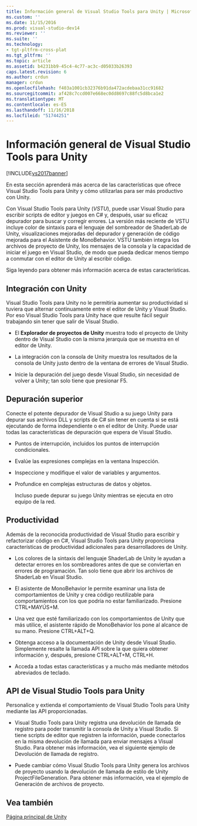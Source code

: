 ```yaml
---
title: Información general de Visual Studio Tools para Unity | Microsoft Docs
ms.custom: ''
ms.date: 11/15/2016
ms.prod: visual-studio-dev14
ms.reviewer: ''
ms.suite: ''
ms.technology:
- tgt-pltfrm-cross-plat
ms.tgt_pltfrm: ''
ms.topic: article
ms.assetid: b4231bb9-45c4-4c77-ac3c-d05033b26393
caps.latest.revision: 6
ms.author: crdun
manager: crdun
ms.openlocfilehash: f403a1001cb32376b91da472acdebaa31cc91682
ms.sourcegitcommit: af428c7ccd007e668ec0dd8697c88fc5d8bca1e2
ms.translationtype: MT
ms.contentlocale: es-ES
ms.lasthandoff: 11/16/2018
ms.locfileid: "51744251"
---
```

# <a name="overview-of-visual-studio-tools-for-unity"></a>Información general de Visual Studio Tools para Unity
[!INCLUDE[vs2017banner](../includes/vs2017banner.md)]

  
En esta sección aprenderá más acerca de las características que ofrece Visual Studio Tools para Unity y cómo utilizarlas para ser más productivo con Unity.  
  
 Con Visual Studio Tools para Unity (*VSTU*), puede usar Visual Studio para escribir scripts de editor y juegos en C# y, después, usar su eficaz depurador para buscar y corregir errores. La versión más reciente de VSTU incluye color de sintaxis para el lenguaje del sombreador de ShaderLab de Unity, visualizaciones mejoradas del depurador y generación de código mejorada para el Asistente de MonoBehavior. VSTU también integra los archivos de proyecto de Unity, los mensajes de la consola y la capacidad de iniciar el juego en Visual Studio, de modo que pueda dedicar menos tiempo a conmutar con el editor de Unity al escribir código.  
  
 Siga leyendo para obtener más información acerca de estas características.  
  
## <a name="integration-with-unity"></a>Integración con Unity  
 Visual Studio Tools para Unity no le permitiría aumentar su productividad si tuviera que alternar continuamente entre el editor de Unity y Visual Studio. Por eso Visual Studio Tools para Unity hace que resulte fácil seguir trabajando sin tener que salir de Visual Studio.  
  
-   El **Explorador de proyectos de Unity** muestra todo el proyecto de Unity dentro de Visual Studio con la misma jerarquía que se muestra en el editor de Unity.  
  
-   La integración con la consola de Unity muestra los resultados de la consola de Unity justo dentro de la ventana de errores de Visual Studio.  
  
-   Inicie la depuración del juego desde Visual Studio, sin necesidad de volver a Unity; tan solo tiene que presionar F5.  
  
## <a name="superior-debugging"></a>Depuración superior  
 Conecte el potente depurador de Visual Studio a su juego Unity para depurar sus archivos DLL y scripts de C# sin tener en cuenta si se está ejecutando de forma independiente o en el editor de Unity. Puede usar todas las características de depuración que espera de Visual Studio.  
  
- Puntos de interrupción, incluidos los puntos de interrupción condicionales.  
  
- Evalúe las expresiones complejas en la ventana Inspección.  
  
- Inspeccione y modifique el valor de variables y argumentos.  
  
- Profundice en complejas estructuras de datos y objetos.  
  
  Incluso puede depurar su juego Unity mientras se ejecuta en otro equipo de la red.  
  
## <a name="productivity"></a>Productividad  
 Además de la reconocida productividad de Visual Studio para escribir y refactorizar código en C#, Visual Studio Tools para Unity proporciona características de productividad adicionales para desarrolladores de Unity.  
  
-   Los colores de la sintaxis del lenguaje ShaderLab de Unity le ayudan a detectar errores en los sombreadores antes de que se conviertan en errores de programación. Tan solo tiene que abrir los archivos de ShaderLab en Visual Studio.  
  
-   El asistente de MonoBehavior le permite examinar una lista de comportamientos de Unity y crea código reutilizable para comportamientos con los que podría no estar familiarizado. Presione CTRL+MAYÚS+M.  
  
-   Una vez que esté familiarizado con los comportamientos de Unity que más utilice, el asistente rápido de MonoBehavior los pone al alcance de su mano. Presione CTRL+ALT+Q.  
  
-   Obtenga acceso a la documentación de Unity desde Visual Studio. Simplemente resalte la llamada API sobre la que quiera obtener información y, después, presione CTRL+ALT+M, CTRL+H.  
  
-   Acceda a todas estas características y a mucho más mediante métodos abreviados de teclado.  
  
## <a name="visual-studio-tools-for-unity-api"></a>API de Visual Studio Tools para Unity  
 Personalice y extienda el comportamiento de Visual Studio Tools para Unity mediante las API proporcionadas.  
  
-   Visual Studio Tools para Unity registra una devolución de llamada de registro para poder transmitir la consola de Unity a Visual Studio. Si tiene scripts de editor que registren la información, puede conectarlos en la misma devolución de llamada para enviar mensajes a Visual Studio. Para obtener más información, vea el siguiente ejemplo de Devolución de llamada de registro.  
  
-   Puede cambiar cómo Visual Studio Tools para Unity genera los archivos de proyecto usando la devolución de llamada de estilo de Unity ProjectFileGeneration. Para obtener más información, vea el ejemplo de Generación de archivos de proyecto.  
  
## <a name="see-also"></a>Vea también  
 [Página principal de Unity](http://unity3d.com)

